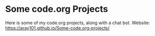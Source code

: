 # Some code.org Projects
Here is some of my code.org projects, along with a chat bot.
Website: https://aray101.github.io/Some-code.org-projects/
